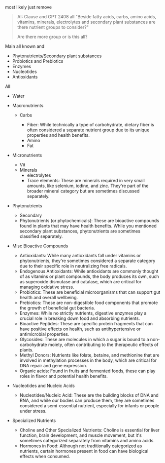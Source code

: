 
most likely just remove

> AI: Clause and GPT 2408 all "Beside fatty acids, carbs, amino acids, vitamins, minerals, electrolytes and secondary plant substances are there nutrient groups to consider?"
>
> Are there more group or is this all?


Main all known and

- Phytonutrients/Secondary plant substances
- Probiotics and Prebiotics
- Enzymes
- Nucleotides
- Antioxidants

All

- Water
- Macronutrients

  - Carbs

    - Fiber: While technically a type of carbohydrate, dietary fiber is often considered a separate nutrient group due to its unique properties and health benefits.
    - Amino
    - Fat

- Micronutrients

  - Vit
  - Minerals
    - electrolytes
    - Trace elements: These are minerals required in very small amounts, like selenium, iodine, and zinc. They're part of the broader mineral category but are sometimes discussed separately.

- Phytonutrients
 
  - Secondary
  - Phytonutrients (or phytochemicals): These are bioactive compounds found in plants that may have health benefits. While you mentioned secondary plant substances, phytonutrients are sometimes classified separately.

- Misc Bioactive Compounds
  
  - Antioxidants: While many antioxidants fall under vitamins or phytonutrients, they're sometimes considered a separate category due to their specific role in neutralizing free radicals.
  - Endogenous Antioxidants: While antioxidants are commonly thought of as vitamins or plant compounds, the body produces its own, such as superoxide dismutase and catalase, which are critical for managing oxidative stress.
  - Probiotics: These are beneficial microorganisms that can support gut health and overall wellbeing.
  - Prebiotics: These are non-digestible food components that promote the growth of beneficial gut bacteria.
  - Enzymes: While no strictly nutrients, digestive enzymes play a crucial role in breaking down food and absorbing nutrients.
  - Bioactive Peptides: These are specific protein fragments that can have positive effects on health, such as antihypertensive or antimicrobial properties.
  - Glycosides: These are molecules in which a sugar is bound to a non-carbohydrate moiety, often contributing to the therapeutic effects of plants.
  - Methyl Donors: Nutrients like folate, betaine, and methionine that are involved in methylation processes in the body, which are critical for DNA repair and gene expression.
  - Organic acids: Found in fruits and fermented foods, these can play roles in flavor and potential health benefits.

- Nucleotides and Nucleic Acids
  
  - Nucleotides/Nucleic Acid: These are the building blocks of DNA and RNA, and while our bodies can produce them, they are sometimes considered a semi-essential nutrient, especially for infants or people under stress.

- Specialized Nutrients

  - Choline and Other Specialized Nutrients: Choline is essential for liver function, brain development, and muscle movement, but it's sometimes categorized separately from vitamins and amino acids.
  - Hormones in Food: Although not traditionally categorized as nutrients, certain hormones present in food can have biological effects when consumed.
